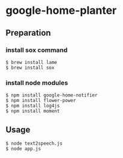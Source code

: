 # google-home-planter

## Preparation
### install sox command
```
$ brew install lame
$ brew install sox
```

### install node modules
```
$ npm install google-home-notifier
$ npm install flower-power
$ npm install log4js
$ npm install moment
```
## Usage
```
$ node text2speech.js
$ node app.js
```
